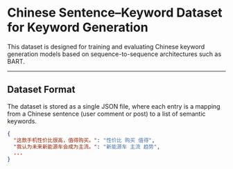 # Chinese Sentence–Keyword Dataset for Keyword Generation

This dataset is designed for training and evaluating Chinese keyword generation models based on sequence-to-sequence architectures such as BART.

---

## Dataset Format

The dataset is stored as a single JSON file, where each entry is a mapping from a Chinese sentence (user comment or post) to a list of semantic keywords.

```json
{
  "这款手机性价比很高，值得购买。": "性价比 购买 值得",
  "我认为未来新能源车会成为主流。": "新能源车 主流 趋势",
  ...
}
